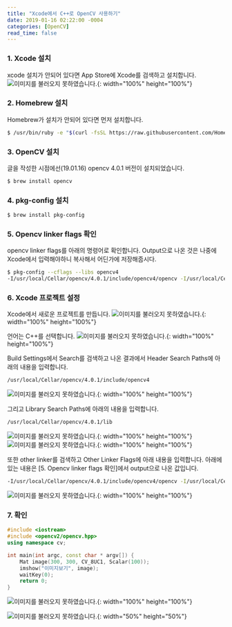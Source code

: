 ```yaml
---
title: "Xcode에서 C++로 OpenCV 사용하기"
date: 2019-01-16 02:22:00 -0004
categories: [OpenCV]
read_time: false
---
```


### 1. Xcode 설치

xcode 설치가 안되어 있다면 App Store에 Xcode를 검색하고 설치합니다.
![이미지를 불러오지 못하였습니다.](/images/20190116/1.png){: width="100%" height="100%"}

### 2. Homebrew 설치

Homebrew가 설치가 안되어 있다면 먼저 설치합니다.

```bash
$ /usr/bin/ruby -e "$(curl -fsSL https://raw.githubusercontent.com/Homebrew/install/master/install)"
```

### 3. OpenCV 설치

글을 작성한 시점에선(19.01.16) opencv 4.0.1 버전이 설치되었습니다.

```bash
$ brew install opencv
```

### 4. pkg-config 설치

```bash
$ brew install pkg-config
```

### 5. Opencv linker flags 확인

opencv linker flags를 아래의 명령어로 확인합니다.
Output으로 나온 것은 나중에 Xcode에서 입력해야하니 복사해서 어딘가에 저장해줍시다.
```bash
$ pkg-config --cflags --libs opencv4
-I/usr/local/Cellar/opencv/4.0.1/include/opencv4/opencv -I/usr/local/Cellar/opencv/4.0.1/include/opencv4 -L/usr/local/Cellar/opencv/4.0.1/lib -lopencv_gapi -lopencv_stitching -lopencv_aruco -lopencv_bgsegm -lopencv_bioinspired -lopencv_ccalib -lopencv_dnn_objdetect -lopencv_dpm -lopencv_face -lopencv_fuzzy -lopencv_hfs -lopencv_img_hash -lopencv_line_descriptor -lopencv_reg -lopencv_rgbd -lopencv_saliency -lopencv_stereo -lopencv_structured_light -lopencv_phase_unwrapping -lopencv_superres -lopencv_optflow -lopencv_surface_matching -lopencv_tracking -lopencv_datasets -lopencv_dnn -lopencv_plot -lopencv_videostab -lopencv_video -lopencv_xfeatures2d -lopencv_shape -lopencv_ml -lopencv_ximgproc -lopencv_xobjdetect -lopencv_objdetect -lopencv_calib3d -lopencv_features2d -lopencv_highgui -lopencv_videoio -lopencv_imgcodecs -lopencv_flann -lopencv_xphoto -lopencv_photo -lopencv_imgproc -lopencv_core
```

### 6. Xcode 프로젝트 설정

Xcode에서 새로운 프로젝트를 만듭니다.
![이미지를 불러오지 못하였습니다.](/images/20190116/2.png){: width="100%" height="100%"}

언어는 C++를 선택합니다.
![이미지를 불러오지 못하였습니다.](/images/20190116/3.png){: width="100%" height="100%"}

Build Settings에서 Search를 검색하고 나온 결과에서 Header Search Paths에 아래의 내용을 입력합니다.

```bash
/usr/local/Cellar/opencv/4.0.1/include/opencv4
```

![이미지를 불러오지 못하였습니다.](/images/20190116/4.png){: width="100%" height="100%"}

그리고 Library Search Paths에 아래의 내용을 입력합니다.

```bash
/usr/local/Cellar/opencv/4.0.1/lib
```

![이미지를 불러오지 못하였습니다.](/images/20190116/5.png){: width="100%" height="100%"}
![이미지를 불러오지 못하였습니다.](/images/20190116/6.png){: width="100%" height="100%"}

또한 other linker를 검색하고 Other Linker Flags에 아래 내용을 입력합니다.
아래에 있는 내용은 [5. Opencv linker flags 확인]에서 output으로 나온 값입니다.

```bash
-I/usr/local/Cellar/opencv/4.0.1/include/opencv4/opencv -I/usr/local/Cellar/opencv/4.0.1/include/opencv4 -L/usr/local/Cellar/opencv/4.0.1/lib -lopencv_gapi -lopencv_stitching -lopencv_aruco -lopencv_bgsegm -lopencv_bioinspired -lopencv_ccalib -lopencv_dnn_objdetect -lopencv_dpm -lopencv_face -lopencv_fuzzy -lopencv_hfs -lopencv_img_hash -lopencv_line_descriptor -lopencv_reg -lopencv_rgbd -lopencv_saliency -lopencv_stereo -lopencv_structured_light -lopencv_phase_unwrapping -lopencv_superres -lopencv_optflow -lopencv_surface_matching -lopencv_tracking -lopencv_datasets -lopencv_dnn -lopencv_plot -lopencv_videostab -lopencv_video -lopencv_xfeatures2d -lopencv_shape -lopencv_ml -lopencv_ximgproc -lopencv_xobjdetect -lopencv_objdetect -lopencv_calib3d -lopencv_features2d -lopencv_highgui -lopencv_videoio -lopencv_imgcodecs -lopencv_flann -lopencv_xphoto -lopencv_photo -lopencv_imgproc -lopencv_core
```

![이미지를 불러오지 못하였습니다.](/images/20190116/7.png){: width="100%" height="100%"}

### 7. 확인

```c++
#include <iostream>
#include <opencv2/opencv.hpp>
using namespace cv;

int main(int argc, const char * argv[]) {
    Mat image(300, 300, CV_8UC1, Scalar(100));
    imshow("이미지보기", image);
    waitKey(0);
    return 0;
}
```

![이미지를 불러오지 못하였습니다.](/images/20190116/8.png){: width="100%" height="100%"}

![이미지를 불러오지 못하였습니다.](/images/20190116/9.png){: width="50%" height="50%"}